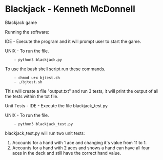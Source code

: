 # Blackjack - Kenneth McDonnell
 Blackjack game
 
 Running the software:
 
 IDE - Execute the program and it will prompt user to start the game.
 
 UNIX - 
   To run the file.

        - python3 blackjack.py 
 
   To use the bash shell script run these commands.
        
        - chmod u+x bjtest.sh
        - ./bjtest.sh
            
   This will create a file "output.txt" and run 3 tests, it will print the output of all the tests within the txt file.
  
Unit Tests - 
   IDE - Execute the file blackjack_test.py
 
   UNIX - 
     To run the file.

        - python3 blackjack_test.py 
   
   blackjack_test.py will run two unit tests:
   1) Accounts for a hand with 1 ace and changing it's value from 11 to 1. 
   2) Accounts for a hand with 2 aces and shows a hand can have all four aces in the deck and still have the correct hand value. 
